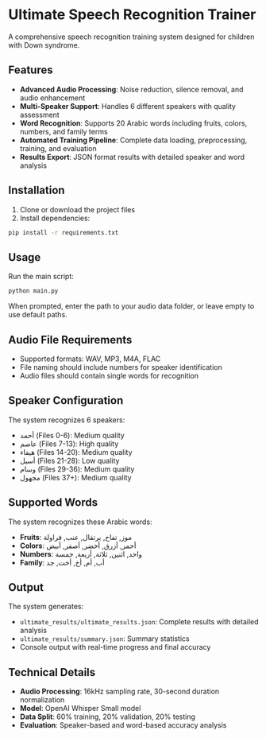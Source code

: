 # Ultimate Speech Recognition Trainer

A comprehensive speech recognition training system designed for children with Down syndrome.

## Features

- **Advanced Audio Processing**: Noise reduction, silence removal, and audio enhancement
- **Multi-Speaker Support**: Handles 6 different speakers with quality assessment
- **Word Recognition**: Supports 20 Arabic words including fruits, colors, numbers, and family terms
- **Automated Training Pipeline**: Complete data loading, preprocessing, training, and evaluation
- **Results Export**: JSON format results with detailed speaker and word analysis

## Installation

1. Clone or download the project files
2. Install dependencies:

```bash
pip install -r requirements.txt
```

## Usage

Run the main script:

```bash
python main.py
```

When prompted, enter the path to your audio data folder, or leave empty to use default paths.

## Audio File Requirements

- Supported formats: WAV, MP3, M4A, FLAC
- File naming should include numbers for speaker identification
- Audio files should contain single words for recognition

## Speaker Configuration

The system recognizes 6 speakers:

- أحمد (Files 0-6): Medium quality
- عاصم (Files 7-13): High quality
- هيفاء (Files 14-20): Medium quality
- أسيل (Files 21-28): Low quality
- وسام (Files 29-36): Medium quality
- مجهول (Files 37+): Medium quality

## Supported Words

The system recognizes these Arabic words:

- **Fruits**: موز, تفاح, برتقال, عنب, فراولة
- **Colors**: أحمر, أزرق, أخضر, أصفر, أبيض
- **Numbers**: واحد, اثنين, ثلاثة, أربعة, خمسة
- **Family**: أب, أم, أخ, أخت, جد

## Output

The system generates:

- `ultimate_results/ultimate_results.json`: Complete results with detailed analysis
- `ultimate_results/summary.json`: Summary statistics
- Console output with real-time progress and final accuracy

## Technical Details

- **Audio Processing**: 16kHz sampling rate, 30-second duration normalization
- **Model**: OpenAI Whisper Small model
- **Data Split**: 60% training, 20% validation, 20% testing
- **Evaluation**: Speaker-based and word-based accuracy analysis

